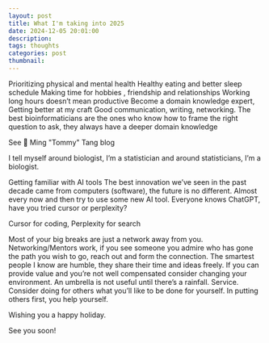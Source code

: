 ```yaml
---
layout: post
title: What I'm taking into 2025
date: 2024-12-05 20:01:00
description: 
tags: thoughts
categories: post
thumbnail: 
---
```

Prioritizing physical and mental health
Healthy eating and better sleep schedule
Making time for hobbies , friendship and relationships
Working long hours doesn’t mean productive
Become a domain knowledge expert, Getting better at my craft
Good communication, writing, networking.
The best bioinformaticians are the ones who know how to frame the right question to ask, they always have a deeper domain knowledge

See 🎯 Ming "Tommy" Tang blog

I tell myself around biologist, I’m a statistician and around statisticians, I’m a biologist.

Getting familiar with AI tools
The best innovation we’ve seen in the past decade came from computers (software), the future is no different. Almost every now and then try to use some new AI tool. Everyone knows ChatGPT, have you tried cursor or perplexity?

Cursor for coding, Perplexity for search

Most of your big breaks are just a network away from you.
Networking/Mentors work, if you see someone you admire who has gone the path you wish to go, reach out and form the connection.
The smartest people I know are humble, they share their time and ideas freely.
If you can provide value and you’re not well compensated consider changing your environment. An umbrella is not useful until there’s a rainfall.
Service. Consider doing for others what you’ll like to be done for yourself. In putting others first, you help yourself.


Wishing you a happy holiday.

See you soon!
